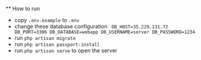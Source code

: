 ** How to run
- copy `.env.example` to `.env`
- change these database configuration ` DB_HOST=35.229.131.72 DB_PORT=3306 DB_DATABASE=webapp DB_USERNAME=server DB_PASSWORD=1234`
- run `php artisan migrate`
- run `php artisan passport:install`
- run `php artisan serve` to open the server
